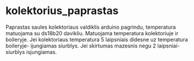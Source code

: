 kolektorius_paprastas
=====================

Paprastas saules kolektoriaus valdiklis arduino pagrindu, temperatura matuojama su ds18b20 davikliu. Matuojama temperatura kolektoriuje ir boileryje. Jei kolektoriaus temperatura 5 laipsniais didesne 
uz temperatura boileryje- ijungiamas siurblys. Jei skirtumas mazesnis negu 2 laipsniai- siurblys isjungiamas. 
